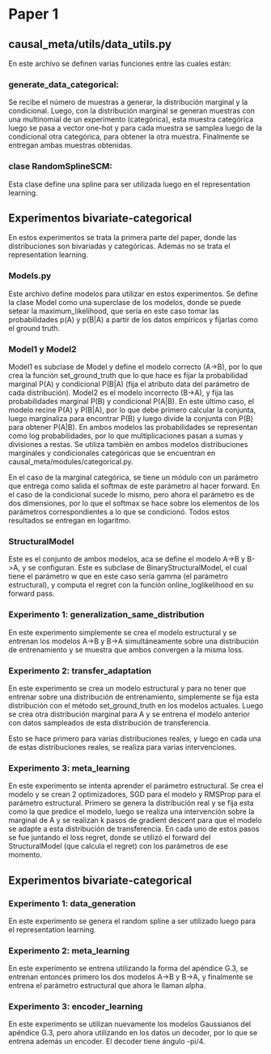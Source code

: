 # Paper 1

## causal_meta/utils/data_utils.py

En este archivo se definen varias funciones entre las cuales están:

### generate_data_categorical:

Se recibe el número de muestras a generar, la distribución marginal y la condicional. Luego, con la distribución marginal se generan muestras con una multinomial de un experimento (categórica), esta muestra categórica luego se pasa a vector one-hot y para cada muestra se samplea luego de la condicional otra categórica, para obtener la otra muestra. Finalmente se entregan ambas muestras obtenidas.

### clase RandomSplineSCM:

Esta clase define una spline para ser utilizada luego en el representation learning.

## Experimentos bivariate-categorical

En estos experimentos se trata la primera parte del paper, donde las distribuciones son bivariadas y categóricas. Además no se trata el representation learning.

### Models.py

Este archivo define modelos para utilizar en estos experimentos. Se define la clase Model como una superclase de los modelos, donde se puede setear la maximum_likelihood, que sería en este caso tomar las probabilidades p(A) y p(B|A) a partir de los datos empíricos y fijarlas como el ground truth.

### Model1 y Model2

Model1 es subclase de Model y define el modelo correcto (A->B), por lo que crea la función set_ground_truth que lo que hace es fijar la probabilidad marginal P(A) y condicional P(B|A) (fija el atributo data del parámetro de cada distribución). Model2 es el modelo incorrecto (B->A), y fija las probabilidades marginal P(B) y condicional P(A|B). En este último caso, el modelo recine P(A) y P(B|A), por lo que debe primero calcular la conjunta, luego marginaliza para encontrar P(B) y luego divide la conjunta con P(B) para obtener P(A|B). En ambos modelos las probabilidades se representan como log probabilidades, por lo que multiplicaciones pasan a sumas y divisiones a restas. Se utiliza también en ambos modelos distribuciones marginales y condicionales categóricas que se encuentran en causal_meta/modules/categorical.py.

En el caso de la marginal categórica, se tiene un módulo con un parámetro que entrega como salida el softmax de este parámetro al hacer forward. En el caso de la condicional sucede lo mismo, pero ahora el parámetro es de dos dimensiones, por lo que el softmax se hace sobre los elementos de los parámetros correspondientes a lo que se condicionó. Todos estos resultados se entregan en logaritmo.

### StructuralModel

Este es el conjunto de ambos modelos, aca se define el modelo A->B y B->A, y se configuran. Este es subclase de BinaryStructuralModel, el cual tiene el parámetro w que en este caso sería gamma (el parámetro estructural), y computa el regret con la función online_loglikelihood en su forward pass.

### Experimento 1: generalization_same_distribution

En este experimento simplemente se crea el modelo estructural y se entrenan los modelos A->B y B->A simultáneamente sobre una distribución de entrenamiento y se muestra que ambos convergen a la misma loss.

### Experimento 2: transfer_adaptation

En este experimento se crea un modelo estructural y para no tener que entrenar sobre una distribución de entrenamiento, simplemente se fija esta distribución con el método set_ground_truth en los modelos actuales. Luego se crea otra distribución marginal para A y se entrena el modelo anterior con datos sampleados de esta distribución de transferencia.

Esto se hace primero para varias distribuciones reales, y luego en cada una de estas distribuciones reales, se realiza para varias intervenciones.

### Experimento 3: meta_learning

En este experimento se intenta aprender el parámetro estructural. Se crea el modelo y se crean 2 optimizadores, SGD para el modelo y RMSProp para el parámetro estructural. Primero se genera la distribución real y se fija esta como la que predice el modelo, luego se realiza una intervención sobre la marginal de A y se realizan k pasos de gradient descent para que el modelo se adapte a esta distribución de transferencia. En cada uno de estos pasos se fue juntando el loss regret, donde se utilizó el forward del StructuralModel (que calcula el regret) con los parámetros de ese momento.


## Experimentos bivariate-categorical


### Experimento 1: data_generation

En este experimento se genera el random spline a ser utilizado luego para el representation learning.

### Experimento 2: meta_learning

En este experimento se entrena utilizando la forma del apéndice G.3, se entrenan entonces primero los dos modelos A->B y B->A, y finalmente se entrena el parámetro estructural que ahora le llaman alpha.

### Experimento 3: encoder_learning

En este experimento se utilizan nuevamente los modelos Gaussianos del apéndice G.3, pero ahora utilizando en los datos un decoder, por lo que se entrena además un encoder. El decoder tiene ángulo -pi/4.
